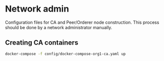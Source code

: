 # Network admin

Configuration files for CA and Peer/Orderer node construction. This process should be done by a network administrator manually.

## Creating CA containers

```sh
docker-compose -f config/docker-compose-org1-ca.yaml up
```



